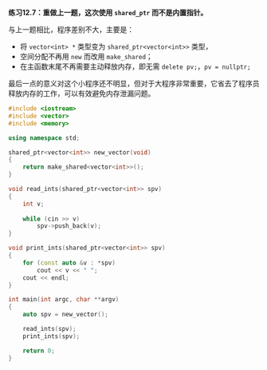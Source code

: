 **练习12.7：重做上一题，这次使用 `shared_ptr` 而不是内置指针。**

与上一题相比，程序差别不大，主要是：

- 将 `vector<int> *` 类型变为 `shared_ptr<vector<int>>` 类型，
- 空间分配不再用 `new` 而改用 `make_shared`；
- 在主函数末尾不再需要主动释放内存，即无需 `delete pv;`，`pv = nullptr;`

最后一点的意义对这个小程序还不明显，但对于大程序非常重要，它省去了程序员释放内存的工作，可以有效避免内存泄漏问题。

```cpp
#include <iostream>
#include <vector>
#include <memory>

using namespace std;

shared_ptr<vector<int>> new_vector(void)
{
    return make_shared<vector<int>>();
}

void read_ints(shared_ptr<vector<int>> spv)
{
    int v;
    
    while (cin >> v)
        spv->push_back(v);
}

void print_ints(shared_ptr<vector<int>> spv)
{
    for (const auto &v : *spv)
        cout << v << " ";
    cout << endl;
}

int main(int argc, char **argv)
{
    auto spv = new_vector();

    read_ints(spv);
    print_ints(spv);

    return 0;
}
```
